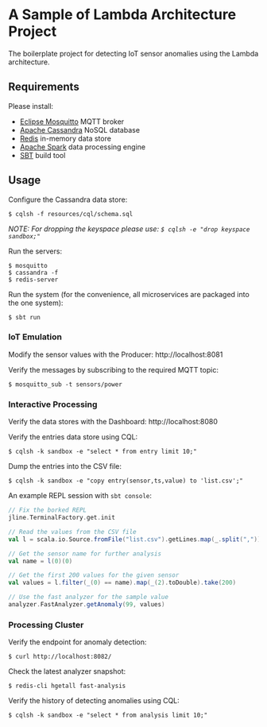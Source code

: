 # A Sample of Lambda Architecture Project

The boilerplate project for detecting IoT sensor anomalies using the Lambda architecture.

## Requirements

Please install:

 - [Eclipse Mosquitto](https://mosquitto.org/) MQTT broker
 - [Apache Cassandra](http://cassandra.apache.org/) NoSQL database
 - [Redis](https://redis.io/) in-memory data store
 - [Apache Spark](https://spark.apache.org/) data processing engine
 - [SBT](http://www.scala-sbt.org/) build tool

## Usage

Configure the Cassandra data store:

    $ cqlsh -f resources/cql/schema.sql

*NOTE: For dropping the keyspace please use: `$ cqlsh -e "drop keyspace sandbox;"`*

Run the servers:

    $ mosquitto
    $ cassandra -f
    $ redis-server

Run the system (for the convenience, all microservices are packaged into the one system):

    $ sbt run

### IoT Emulation

Modify the sensor values with the Producer: http://localhost:8081

Verify the messages by subscribing to the required MQTT topic:

    $ mosquitto_sub -t sensors/power

### Interactive Processing

Verify the data stores with the Dashboard: http://localhost:8080

Verify the entries data store using CQL:

    $ cqlsh -k sandbox -e "select * from entry limit 10;"

Dump the entries into the CSV file:

    $ cqlsh -k sandbox -e "copy entry(sensor,ts,value) to 'list.csv';"

An example REPL session with `sbt console`:

```scala
// Fix the borked REPL
jline.TerminalFactory.get.init

// Read the values from the CSV file
val l = scala.io.Source.fromFile("list.csv").getLines.map(_.split(",")).toList

// Get the sensor name for further analysis
val name = l(0)(0)

// Get the first 200 values for the given sensor
val values = l.filter(_(0) == name).map(_(2).toDouble).take(200)

// Use the fast analyzer for the sample value
analyzer.FastAnalyzer.getAnomaly(99, values)
```

### Processing Cluster

Verify the endpoint for anomaly detection:

    $ curl http://localhost:8082/

Check the latest analyzer snapshot:

    $ redis-cli hgetall fast-analysis

Verify the history of detecting anomalies using CQL:

    $ cqlsh -k sandbox -e "select * from analysis limit 10;"
